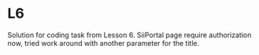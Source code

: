 # L6
Solution for coding task from Lesson 6. SiiPortal page require authorization now, tried work around with another parameter for the title.
